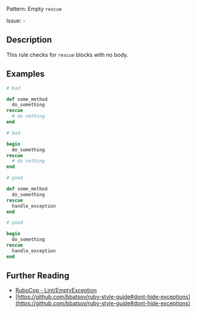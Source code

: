 Pattern: Empty `rescue`

Issue: -

## Description

This rule checks for `rescue` blocks with no body.

## Examples

```ruby
# bad

def some_method
  do_something
rescue
  # do nothing
end
```
```ruby
# bad

begin
  do_something
rescue
  # do nothing
end
```
```ruby
# good

def some_method
  do_something
rescue
  handle_exception
end
```
```ruby
# good

begin
  do_something
rescue
  handle_exception
end
```

## Further Reading

* [RuboCop - Lint/EmptyException](https://rubocop.readthedocs.io/en/latest/cops_lint/#lintemptyexception)
* [https://github.com/bbatsov/ruby-style-guide#dont-hide-exceptions](https://github.com/bbatsov/ruby-style-guide#dont-hide-exceptions)
